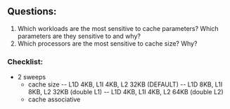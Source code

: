 ## Questions:

1. Which workloads are the most sensitive to cache parameters? Which parameters are they sensitive to and why?
2. Which processors are the most sensitive to cache size? Why?

### Checklist:

- 2 sweeps
  - cache size
    -- L1D 4KB, L1I 4KB, L2 32KB (DEFAULT)
    -- L1D 8KB, L1I 8KB, L2 32KB (double L1)
    -- L1D 4KB, L1I 4KB, L2 64KB (double L2)
  - cache associative
